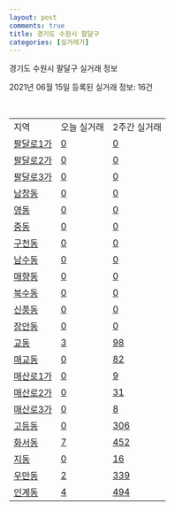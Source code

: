 ```yaml
---
layout: post
comments: true
title: 경기도 수원시 팔달구
categories: [실거래가]
---
```


경기도 수원시 팔달구 실거래 정보

2021년 06월 15일 등록된 실거래 정보: 16건

<script type="text/javascript">
  google.charts.load('current', {'packages':['corechart']});
  google.charts.setOnLoadCallback(drawChart);

  function drawChart() {
    var data = google.visualization.arrayToDataTable([['거래일', '매매', '전월세', '전매'], ['2021-04', 33, 73, 3], ['2021-05', 48, 83, 1], ['2021-03', 46, 86, 3], ['2021-06', 5, 11, 0], ['2021-02', 49, 49, 4]]);

    var options = {
      title: '최근 2개월간 거래량 추이',
      legend: { position: 'bottom' }
    };

    var chart = new google.visualization.LineChart(document.getElementById('columnchart_material'));
    chart.draw(data, (options));
  }
</script>

<div id="columnchart_material" style="width: 450px; margin-left: -35px"></div>
<br>
<table class="sortable">
  <tr>
    <td>지역</td>
    <td>오늘 실거래</td>
    <td>2주간 실거래</td>
  </tr>

  
  <tr class="item">
    <td><a href="4111512000.html">팔달로1가</a></td>
    <td><a href="4111512000.html">0</a></td>
    <td><a href="4111512000.html">0</a></td>
  </tr>
    

  <tr class="item">
    <td><a href="4111512100.html">팔달로2가</a></td>
    <td><a href="4111512100.html">0</a></td>
    <td><a href="4111512100.html">0</a></td>
  </tr>
    

  <tr class="item">
    <td><a href="4111512200.html">팔달로3가</a></td>
    <td><a href="4111512200.html">0</a></td>
    <td><a href="4111512200.html">0</a></td>
  </tr>
    

  <tr class="item">
    <td><a href="4111512300.html">남창동</a></td>
    <td><a href="4111512300.html">0</a></td>
    <td><a href="4111512300.html">0</a></td>
  </tr>
    

  <tr class="item">
    <td><a href="4111512400.html">영동</a></td>
    <td><a href="4111512400.html">0</a></td>
    <td><a href="4111512400.html">0</a></td>
  </tr>
    

  <tr class="item">
    <td><a href="4111512500.html">중동</a></td>
    <td><a href="4111512500.html">0</a></td>
    <td><a href="4111512500.html">0</a></td>
  </tr>
    

  <tr class="item">
    <td><a href="4111512600.html">구천동</a></td>
    <td><a href="4111512600.html">0</a></td>
    <td><a href="4111512600.html">0</a></td>
  </tr>
    

  <tr class="item">
    <td><a href="4111512700.html">남수동</a></td>
    <td><a href="4111512700.html">0</a></td>
    <td><a href="4111512700.html">0</a></td>
  </tr>
    

  <tr class="item">
    <td><a href="4111512800.html">매향동</a></td>
    <td><a href="4111512800.html">0</a></td>
    <td><a href="4111512800.html">0</a></td>
  </tr>
    

  <tr class="item">
    <td><a href="4111512900.html">북수동</a></td>
    <td><a href="4111512900.html">0</a></td>
    <td><a href="4111512900.html">0</a></td>
  </tr>
    

  <tr class="item">
    <td><a href="4111513000.html">신풍동</a></td>
    <td><a href="4111513000.html">0</a></td>
    <td><a href="4111513000.html">0</a></td>
  </tr>
    

  <tr class="item">
    <td><a href="4111513100.html">장안동</a></td>
    <td><a href="4111513100.html">0</a></td>
    <td><a href="4111513100.html">0</a></td>
  </tr>
    

  <tr class="item">
    <td><a href="4111513200.html">교동</a></td>
    <td><a href="4111513200.html">3</a></td>
    <td><a href="4111513200.html">98</a></td>
  </tr>
    

  <tr class="item">
    <td><a href="4111513300.html">매교동</a></td>
    <td><a href="4111513300.html">0</a></td>
    <td><a href="4111513300.html">82</a></td>
  </tr>
    

  <tr class="item">
    <td><a href="4111513400.html">매산로1가</a></td>
    <td><a href="4111513400.html">0</a></td>
    <td><a href="4111513400.html">9</a></td>
  </tr>
    

  <tr class="item">
    <td><a href="4111513500.html">매산로2가</a></td>
    <td><a href="4111513500.html">0</a></td>
    <td><a href="4111513500.html">31</a></td>
  </tr>
    

  <tr class="item">
    <td><a href="4111513600.html">매산로3가</a></td>
    <td><a href="4111513600.html">0</a></td>
    <td><a href="4111513600.html">8</a></td>
  </tr>
    

  <tr class="item">
    <td><a href="4111513700.html">고등동</a></td>
    <td><a href="4111513700.html">0</a></td>
    <td><a href="4111513700.html">306</a></td>
  </tr>
    

  <tr class="item">
    <td><a href="4111513800.html">화서동</a></td>
    <td><a href="4111513800.html">7</a></td>
    <td><a href="4111513800.html">452</a></td>
  </tr>
    

  <tr class="item">
    <td><a href="4111513900.html">지동</a></td>
    <td><a href="4111513900.html">0</a></td>
    <td><a href="4111513900.html">16</a></td>
  </tr>
    

  <tr class="item">
    <td><a href="4111514000.html">우만동</a></td>
    <td><a href="4111514000.html">2</a></td>
    <td><a href="4111514000.html">339</a></td>
  </tr>
    

  <tr class="item">
    <td><a href="4111514100.html">인계동</a></td>
    <td><a href="4111514100.html">4</a></td>
    <td><a href="4111514100.html">494</a></td>
  </tr>
    


</table>


    